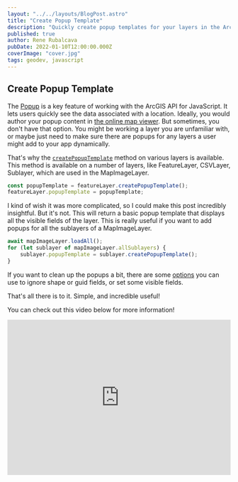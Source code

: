 ```yaml
---
layout: "../../layouts/BlogPost.astro"
title: "Create Popup Template"
description: "Quickly create popup templates for your layers in the ArcGIS JSAPI"
published: true
author: Rene Rubalcava
pubDate: 2022-01-10T12:00:00.000Z
coverImage: "cover.jpg"
tags: geodev, javascript
---
```


## Create Popup Template

The [Popup](https://developers.arcgis.com/javascript/latest/api-reference/esri-widgets-Popup.html) is a key feature of working with the ArcGIS API for JavaScript. It lets users quickly see the data associated with a location. Ideally, you would author your popup content in [the online map viewer](https://doc.arcgis.com/en/arcgis-online/create-maps/configure-pop-ups-mv.htm). But sometimes, you don't have that option. You might be working a layer you are unfamiliar with, or maybe just need to make sure there are popups for any layers a user might add to your app dynamically.

That's why the [`createPopupTemplate`](https://developers.arcgis.com/javascript/latest/api-reference/esri-layers-FeatureLayer.html#createPopupTemplate) method on various layers is available. This method is available on a number of layers, like FeatureLayer, CSVLayer, Sublayer, which are used in the MapImageLayer.

```js
const popupTemplate = featureLayer.createPopupTemplate();
featureLayer.popupTemplate = popupTemplate;
```

I kind of wish it was more complicated, so I could make this post incredibly insightful. But it's not. This will return a basic popup template that displays all the visible fields of the layer. This is really useful if you want to add popups for all the sublayers of a MapImageLayer.

```js
await mapImageLayer.loadAll();
for (let sublayer of mapImageLayer.allSublayers) {
    sublayer.popupTemplate = sublayer.createPopupTemplate();
}
```

If you want to clean up the popups a bit, there are some [options](https://developers.arcgis.com/javascript/latest/api-reference/esri-support-popupUtils.html#CreatePopupTemplateOptions) you can use to ignore shape or guid fields, or set some visible fields.

That's all there is to it. Simple, and incredible useful!

You can check out this video below for more information!

<iframe width="100%" height="350" src="https://www.youtube.com/embed/Z2S9wwAJ7CI" title="YouTube video player" frameborder="0" allow="accelerometer; autoplay; clipboard-write; encrypted-media; gyroscope; picture-in-picture" allowfullscreen></iframe>
